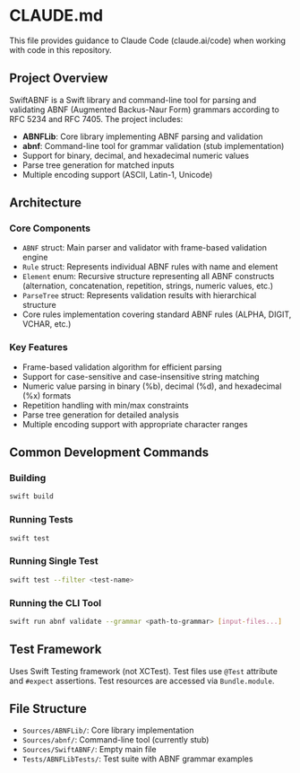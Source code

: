 # CLAUDE.md

This file provides guidance to Claude Code (claude.ai/code) when working with code in this repository.

## Project Overview

SwiftABNF is a Swift library and command-line tool for parsing and validating ABNF (Augmented Backus-Naur Form) grammars according to RFC 5234 and RFC 7405. The project includes:

- **ABNFLib**: Core library implementing ABNF parsing and validation
- **abnf**: Command-line tool for grammar validation (stub implementation)
- Support for binary, decimal, and hexadecimal numeric values
- Parse tree generation for matched inputs
- Multiple encoding support (ASCII, Latin-1, Unicode)

## Architecture

### Core Components

- `ABNF` struct: Main parser and validator with frame-based validation engine
- `Rule` struct: Represents individual ABNF rules with name and element
- `Element` enum: Recursive structure representing all ABNF constructs (alternation, concatenation, repetition, strings, numeric values, etc.)
- `ParseTree` struct: Represents validation results with hierarchical structure
- Core rules implementation covering standard ABNF rules (ALPHA, DIGIT, VCHAR, etc.)

### Key Features

- Frame-based validation algorithm for efficient parsing
- Support for case-sensitive and case-insensitive string matching
- Numeric value parsing in binary (%b), decimal (%d), and hexadecimal (%x) formats
- Repetition handling with min/max constraints
- Parse tree generation for detailed analysis
- Multiple encoding support with appropriate character ranges

## Common Development Commands

### Building
```bash
swift build
```

### Running Tests
```bash
swift test
```

### Running Single Test
```bash
swift test --filter <test-name>
```

### Running the CLI Tool
```bash
swift run abnf validate --grammar <path-to-grammar> [input-files...]
```

## Test Framework

Uses Swift Testing framework (not XCTest). Test files use `@Test` attribute and `#expect` assertions. Test resources are accessed via `Bundle.module`.

## File Structure

- `Sources/ABNFLib/`: Core library implementation
- `Sources/abnf/`: Command-line tool (currently stub)
- `Sources/SwiftABNF/`: Empty main file
- `Tests/ABNFLibTests/`: Test suite with ABNF grammar examples